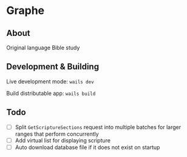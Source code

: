 # Graphe

## About

Original language Bible study

## Development & Building

Live development mode: `wails dev`

Build distributable app: `wails build`

## Todo

- [ ] Split `GetScriptureSections` request into multiple batches for larger ranges that perform concurrently
- [ ] Add virtual list for displaying scripture
- [ ] Auto download database file if it does not exist on startup
